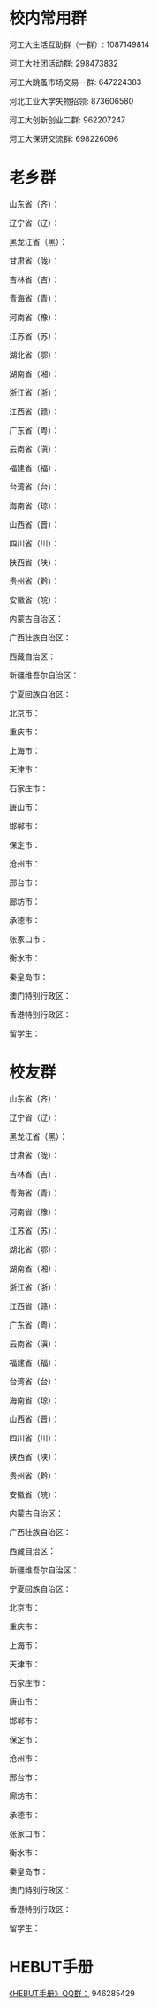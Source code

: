 
# 校内常用群

河工大生活互助群（一群）: 1087149814

河工大社团活动群: 298473832

河工大跳蚤市场交易一群: 647224383

河北工业大学失物招领: 873606580

河工大创新创业二群: 962207247

河工大保研交流群: 698226096


# 老乡群

山东省（齐）：

辽宁省（辽）：

黑龙江省（黑）：

甘肃省（陇）：

吉林省（吉）：

青海省（青）：

河南省（豫）：

江苏省（苏）：

湖北省（鄂）：

湖南省（湘）：

浙江省（浙）：

江西省（赣）：

广东省（粤）：

云南省（滇）：

福建省（福）：

台湾省（台）：

海南省（琼）：

山西省（晋）：

四川省（川）：

陕西省（陕）：

贵州省（黔）：

安徽省（皖）：

内蒙古自治区：

广西壮族自治区：

西藏自治区：

新疆维吾尔自治区：

宁夏回族自治区：

北京市：

重庆市：

上海市：

天津市：

石家庄市：

唐山市：

邯郸市：

保定市：

沧州市：

邢台市：

廊坊市：

承德市：

张家口市：

衡水市：

秦皇岛市：

澳门特别行政区：

香港特别行政区：

留学生：

# 校友群

山东省（齐）：

辽宁省（辽）：

黑龙江省（黑）：

甘肃省（陇）：

吉林省（吉）：

青海省（青）：

河南省（豫）：

江苏省（苏）：

湖北省（鄂）：

湖南省（湘）：

浙江省（浙）：

江西省（赣）：

广东省（粤）：

云南省（滇）：

福建省（福）：

台湾省（台）：

海南省（琼）：

山西省（晋）：

四川省（川）：

陕西省（陕）：

贵州省（黔）：

安徽省（皖）：

内蒙古自治区：

广西壮族自治区：

西藏自治区：

新疆维吾尔自治区：

宁夏回族自治区：

北京市：

重庆市：

上海市：

天津市：

石家庄市：

唐山市：

邯郸市：

保定市：

沧州市：

邢台市：

廊坊市：

承德市：

张家口市：

衡水市：

秦皇岛市：

澳门特别行政区：

香港特别行政区：

留学生：

# HEBUT手册

[《HEBUT手册》QQ群：](https://jq.qq.com/?_wv=1027&k=rP98vlMt) 946285429






